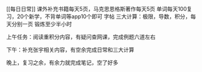 [[每日日常]]
课外补充书籍每天5页，马克思恩格斯著作每天5页
	单词每天100复习，20个新学，不背单词等app10个即可
字帖
三大计算：极限，导数，积分，每天分别一页
锻炼至少半小时

上午任务：阅读重积分内容，有疑问查网课，完成例题六道左右

下午：补充张宇相关内容，有空余完成日常和三大计算

晚上，复习之余，有余力就完成笔记，空了好多